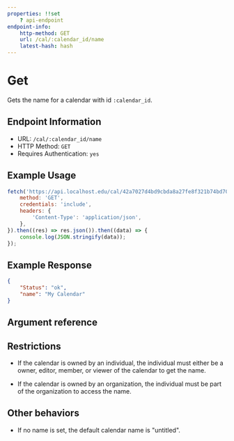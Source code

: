 ```yaml
---
properties: !!set
    ? api-endpoint
endpoint-info:
    http-method: GET
    url: /cal/:calendar_id/name
    latest-hash: hash
---
```


# Get

Gets the name for a calendar with id `:calendar_id`.

## Endpoint Information

- URL: `/cal/:calendar_id/name`
- HTTP Method: `GET`
- Requires Authentication: `yes`

## Example Usage

``` javascript
fetch('https://api.localhost.edu/cal/42a7027d4bd9cbda8a27fe8f321b74bd70328b20d230ae7f16dd7548ee3f1878/name', {
    method: 'GET',
    credentials: 'include',
    headers: {
        'Content-Type': 'application/json',
    },
}).then((res) => res.json()).then((data) => {
    console.log(JSON.stringify(data));
});
```

## Example Response
```json
{
    "Status": "ok",
    "name": "My Calendar"
}
```

## Argument reference

## Restrictions

- If the calendar is owned by an individual, the individual must either be a owner, editor, member, or viewer of the calendar to get the name.

- If the calendar is owned by an organization, the individual must be part of the organization to access the name.

## Other behaviors

- If no name is set, the default calendar name is "untitled".
